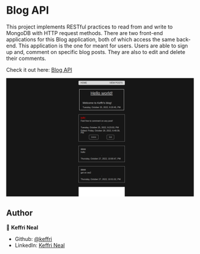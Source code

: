 <h1>Blog API</h1>

This project implements RESTful practices to read from and write to MongoDB with HTTP request methods. There are two front-end applications for this Blog application, both of which access the same back-end. This application is the one for meant for users. Users are able to sign up and, comment on specific blog posts. They are also to edit and delete their comments.

Check it out here: <a href="https://keffri-blog-api.herokuapp.com/blog">Blog API</a>

<p align="center">
    <img src="/public/images/blogApiPreview.png" width="1000" title="Blog API Preview">
</p>

## Author

👤 **Keffri Neal**

- Github: [@keffri](https://github.com/keffri)
- LinkedIn: [Keffri Neal](https://www.linkedin.com/in/keffri/)
